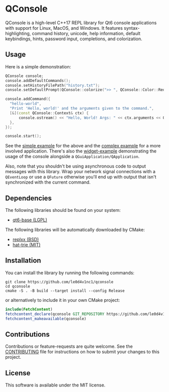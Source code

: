 # QConsole

QConsole is a high-level C++17 REPL library for Qt6 console applications with support for Linux, MacOS, and Windows. It features syntax-highlighting, command history, unicode, help information, default keybindings, hints, password input, completions, and colorization.

## Usage

Here is a simple demonstration:

```cpp
QConsole console;
console.addDefaultCommands();
console.setHistoryFilePath("history.txt");
console.setDefaultPrompt(QConsole::colorize(">> ", QConsole::Color::Red, QConsole::Style::Bold));

console.addCommand({
  "hello-world",
  "Print 'Hello, world!' and the arguments given to the command.",
  [&](const QConsole::Context& ctx) {
      console.ostream() << "Hello, World! Args: " << ctx.arguments << Qt::endl;
  },
});

console.start();
```

See the [simple example](./examples/example-simple) for the above and the [complex example](./examples/example-complex) for a more involved application. There's also the [widget-example](./examples/example-widgets) demonstrating the usage of the console alongside a `QGuiApplication/QApplication`.

Also, note that you shouldn't be using asynchronous code to output messages with this library. Wrap your network signal connections with a `QEventLoop` or use a `QFuture` otherwise you'll end up with output that isn't synchronized with the current command.

## Dependencies

The following libraries should be found on your system:

- [qt6-base (LGPL)](https://code.qt.io/cgit/qt/qtbase.git/)

The following libraries will be automatically downloaded by CMake:

- [replxx (BSD)](https://github.com/AmokHuginnsson/replxx)
- [hat-trie (MIT)](https://github.com/Tessil/hat-trie.git)

## Installation

You can install the library by running the following commands:

```shell
git clone https://github.com/le0d4v1nc1/qconsole
cd qconsole
cmake -S . -B build --target install --config Release
```

or alternatively to include it in your own CMake project:

```cmake
include(FetchContent)
fetchcontent_declare(qconsole GIT_REPOSITORY https://github.com/le0d4v1nc1/qconsole/ GIT_TAG 1.0.1)
fetchcontent_makeavailable(qconsole)
```

## Contributions

Contributions or feature-requests are quite welcome. See the [CONTRIBUTING](./CONTRIBUTING.md) file for instructions on how to submit your changes to this project.

## License

This software is available under the MIT license.
